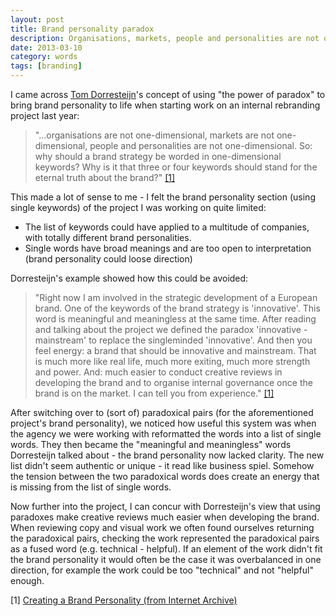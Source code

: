 ```yaml
---
layout: post
title: Brand personality paradox
description: Organisations, markets, people and personalities are not one-dimensional... why should a brand strategy be worded in one-dimensional keywords?
date: 2013-03-10
category: words
tags: [branding]
---
```


I came across [Tom Dorresteijn](http://studiodumbar.com)'s concept of using "the power of paradox" to bring brand personality to life when starting work on an internal rebranding project last year:

> "...organisations are not one-dimensional, markets are not one-dimensional, people and personalities are not one-dimensional. So: why should a brand strategy be worded in one-dimensional keywords? Why is it that three or four keywords should stand for the eternal truth about the brand?" <a href="#creating_brand_personality">[1]</a>

This made a lot of sense to me - I felt the brand personality section (using single keywords) of the project I was working on quite limited:

* The list of keywords could have applied to a multitude of companies, with totally different brand personalities.
* Single words have broad meanings and are too open to interpretation (brand personality could loose direction)

Dorresteijn's example showed how this could be avoided:

> "Right now I am involved in the strategic development of a European brand. One of the keywords of the brand strategy is 'innovative'. This word is meaningful and meaningless at the same time. After reading and talking about the project we defined the paradox 'innovative - mainstream' to replace the singleminded 'innovative'. And then you feel energy: a brand that should be innovative and mainstream. That is much more like real life, much more exiting, much more strength and power. And: much easier to conduct creative reviews in developing the brand and to organise internal governance once the brand is on the market. I can tell you from experience." <a href="">[1]</a>

After switching over to (sort of) paradoxical pairs (for the aforementioned project's brand personality), we noticed how useful this system was when the agency we were working with reformatted the words into a list of single words. They then became the "meaningful and meaningless" words Dorresteijn talked about - the brand personality now lacked clarity. The new list didn't seem authentic or unique - it read like business spiel. Somehow the tension between the two paradoxical words does create an energy that is missing from the list of single words.

<p class="p--pullquote" data-pullquote="I concur with Dorresteijn's view that using paradoxes make creative reviews much easier when developing brands">Now further into the project, I can concur with Dorresteijn's view that using paradoxes make creative reviews much easier when developing the brand. When reviewing copy and visual work we often found ourselves returning the paradoxical pairs, checking the work represented the paradoxical pairs as a fused word (e.g. technical - helpful).  If an element of the work didn't fit the brand personality it would often be the case it was overbalanced in one direction, for example the work could be too "technical" and not "helpful" enough. </p>

[1] <a href="http://web.archive.org/web/20120919194116/http://visual-branding.com/eight-outlines/creating-a-brand-personality/" id="creating_brand_personality">Creating a Brand Personality (from Internet Archive)</a>
